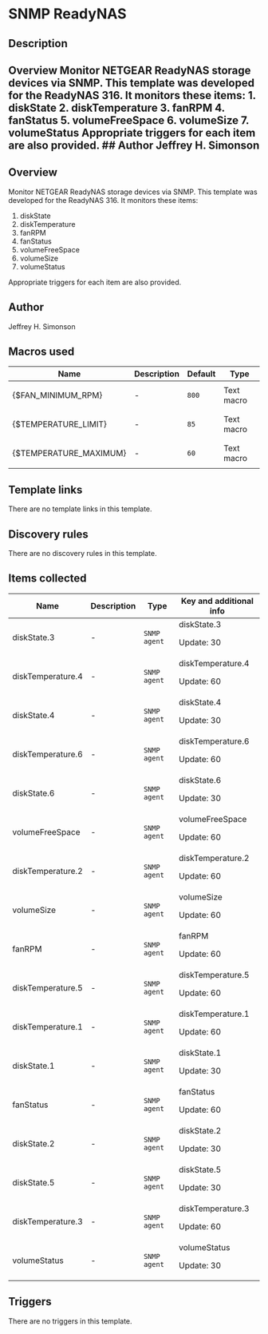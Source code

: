 # SNMP ReadyNAS

## Description

## Overview Monitor NETGEAR ReadyNAS storage devices via SNMP. This template was developed for the ReadyNAS 316. It monitors these items: 1. diskState 2. diskTemperature 3. fanRPM 4. fanStatus 5. volumeFreeSpace 6. volumeSize 7. volumeStatus Appropriate triggers for each item are also provided. ## Author Jeffrey H. Simonson 

## Overview

Monitor NETGEAR ReadyNAS storage devices via SNMP. This template was developed for the ReadyNAS 316. It monitors these items:


1. diskState
2. diskTemperature
3. fanRPM
4. fanStatus
5. volumeFreeSpace
6. volumeSize
7. volumeStatus


Appropriate triggers for each item are also provided.



## Author

Jeffrey H. Simonson

## Macros used

|Name|Description|Default|Type|
|----|-----------|-------|----|
|{$FAN_MINIMUM_RPM}|<p>-</p>|`800`|Text macro|
|{$TEMPERATURE_LIMIT}|<p>-</p>|`85`|Text macro|
|{$TEMPERATURE_MAXIMUM}|<p>-</p>|`60`|Text macro|
## Template links

There are no template links in this template.

## Discovery rules

There are no discovery rules in this template.

## Items collected

|Name|Description|Type|Key and additional info|
|----|-----------|----|----|
|diskState.3|<p>-</p>|`SNMP agent`|diskState.3<p>Update: 30</p>|
|diskTemperature.4|<p>-</p>|`SNMP agent`|diskTemperature.4<p>Update: 60</p>|
|diskState.4|<p>-</p>|`SNMP agent`|diskState.4<p>Update: 30</p>|
|diskTemperature.6|<p>-</p>|`SNMP agent`|diskTemperature.6<p>Update: 60</p>|
|diskState.6|<p>-</p>|`SNMP agent`|diskState.6<p>Update: 30</p>|
|volumeFreeSpace|<p>-</p>|`SNMP agent`|volumeFreeSpace<p>Update: 60</p>|
|diskTemperature.2|<p>-</p>|`SNMP agent`|diskTemperature.2<p>Update: 60</p>|
|volumeSize|<p>-</p>|`SNMP agent`|volumeSize<p>Update: 60</p>|
|fanRPM|<p>-</p>|`SNMP agent`|fanRPM<p>Update: 60</p>|
|diskTemperature.5|<p>-</p>|`SNMP agent`|diskTemperature.5<p>Update: 60</p>|
|diskTemperature.1|<p>-</p>|`SNMP agent`|diskTemperature.1<p>Update: 60</p>|
|diskState.1|<p>-</p>|`SNMP agent`|diskState.1<p>Update: 30</p>|
|fanStatus|<p>-</p>|`SNMP agent`|fanStatus<p>Update: 60</p>|
|diskState.2|<p>-</p>|`SNMP agent`|diskState.2<p>Update: 30</p>|
|diskState.5|<p>-</p>|`SNMP agent`|diskState.5<p>Update: 30</p>|
|diskTemperature.3|<p>-</p>|`SNMP agent`|diskTemperature.3<p>Update: 60</p>|
|volumeStatus|<p>-</p>|`SNMP agent`|volumeStatus<p>Update: 30</p>|
## Triggers

There are no triggers in this template.

